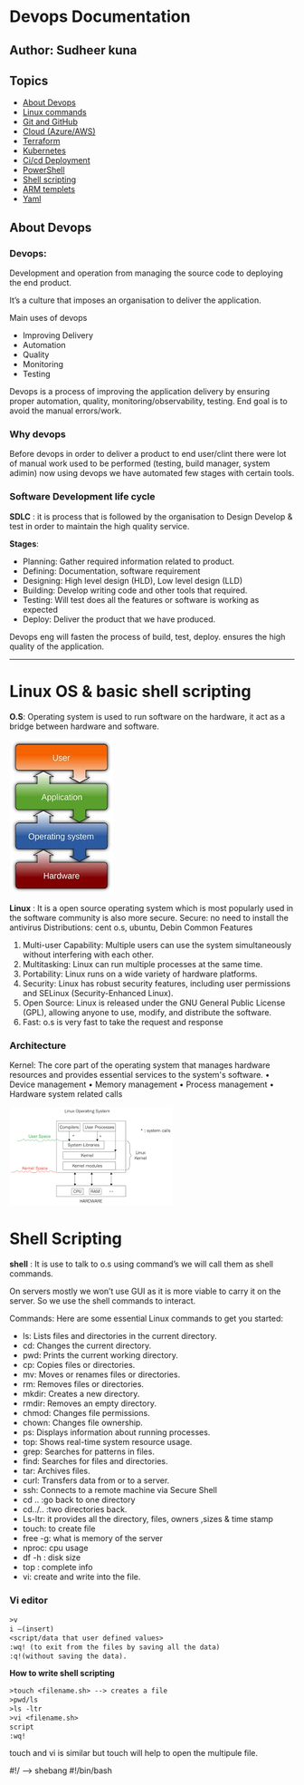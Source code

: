 
# Devops Documentation
## Author: Sudheer kuna

## Topics

- [About Devops](#AboutDevops)
- [Linux commands](#Linuxcommands)
- [Git and GitHub](#GitGitHub)
- [Cloud (Azure/AWS)](#Cloud (Azure/AWS))
- [Terraform](#Terraform)
- [Kubernetes](#kubernetes)
- [Ci/cd Deployment](#Ci/cdDeployment)
- [PowerShell](#PowerShell)
- [Shell scripting](#Shellscripting)
- [ARM templets](#ARMtemplets)
- [Yaml](#Yaml)

##  About Devops


### Devops:
 Development and operation from managing the source code to deploying the end product.

It’s a culture that imposes an organisation to deliver the application.

Main uses of devops
-	Improving Delivery
- Automation
-	Quality
-	Monitoring
-	Testing

Devops is a process of improving the application delivery by ensuring proper automation, quality, monitoring/observability, testing.
End goal is to avoid the manual errors/work.

### Why devops
Before devops in order to deliver a product to end user/clint there were lot of manual work used to be performed (testing, build manager, system adimin) now using devops we have automated few stages with certain tools.

 ### Software Development life cycle
**SDLC** : it is process that is followed by the organisation to Design Develop & test in order to maintain the high quality service.

**Stages**:
- Planning: Gather required information related to product. 
-	Defining: Documentation, software requirement
-	Designing: High level design (HLD), Low level design (LLD)
-	Building: Develop writing code and other tools that required.
-	Testing: Will test does all the features or software is working as expected
-	Deploy: Deliver the product that we have produced.

Devops eng will fasten the process of build, test, deploy. ensures the high quality of the application. 


---



# Linux OS & basic shell scripting

**O.S**: Operating system is used to run software on the hardware, it act as a bridge between hardware and software.

 ![linuxos](<images/linux os.png>)                                         

**Linux** : It is a open source operating system which is most popularly used in the software community is also more secure.
Secure: no need to install the antivirus
Distributions: cent o.s, ubuntu, Debin
Common Features
1.	Multi-user Capability: Multiple users can use the system simultaneously without interfering with each other.
2.	Multitasking: Linux can run multiple processes at the same time.
3.	Portability: Linux runs on a wide variety of hardware platforms.
4.	Security: Linux has robust security features, including user permissions and SELinux (Security-Enhanced Linux).
5.	Open Source: Linux is released under the GNU General Public License (GPL), allowing anyone to use, modify, and distribute the software.
6.	Fast: o.s is very fast to take the request and response


### Architecture 

            
Kernel: The core part of the operating system that manages hardware resources and provides essential services to the system's software.
•	Device management
•	Memory management
•	Process management
•	Hardware system related calls

![architecture](<images/linux architecture.png>)

# Shell Scripting

**shell** : It is use to talk to o.s using command’s we will call them as shell commands.

On servers mostly we won’t use GUI as it is more viable to carry it on the server. So we use the shell commands to interact.

Commands: 
Here are some essential Linux commands to get you started:
- ls: Lists files and directories in the current directory.
-	cd: Changes the current directory.
-	pwd: Prints the current working directory.
-	cp: Copies files or directories.
-	mv: Moves or renames files or directories.
-	rm: Removes files or directories.
-	mkdir: Creates a new directory.
-	rmdir: Removes an empty directory.
-	chmod: Changes file permissions.
-	chown: Changes file ownership.
-	ps: Displays information about running processes.
-	top: Shows real-time system resource usage.
-	grep: Searches for patterns in files.
-	find: Searches for files and directories.
-	tar: Archives files.
-	curl: Transfers data from or to a server.
-	ssh: Connects to a remote machine via Secure Shell
-	cd .. :go back to one directory
-	cd../.. :two directories back.
-	Ls-ltr: it provides all the directory, files, owners ,sizes & time stamp
-	touch: to create file
-	free -g: what is memory of the server
-	nproc: cpu usage
-	df -h : disk size
-	top : complete info
-	vi: create and write into the file.
### Vi editor
~~~
>v
i –(insert)
<script/data that user defined values>
:wq! (to exit from the files by saving all the data)
:q!(without saving the data).

~~~~


**How to write shell scripting** 

~~~
>touch <filename.sh> --> creates a file
>pwd/ls
>ls -ltr
>vi <filename.sh>
script
:wq!
~~~

touch and vi is similar but touch will help to open the multipule file.

#!/ --> shebang
#!/bin/bash 
